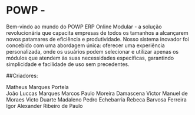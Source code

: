 # POWP - 
Bem-vindo ao mundo do POWP ERP Online Modular - a solução revolucionária que capacita empresas de todos os tamanhos a alcançarem novos patamares de eficiência e produtividade. Nosso sistema inovador foi concebido com uma abordagem única: oferecer uma experiência personalizada, onde os usuários podem selecionar e utilizar apenas os módulos que atendem às suas necessidades específicas, garantindo simplicidade e facilidade de uso sem precedentes.





##Criadores:

Matheus Marques Portela<br>
João Luccas Marques
Marcos Paulo Moreira Damascena
Victor Manuel de Moraes
Victo Duarte Madaleno
Pedro Echebarria
Rebeca Barvosa Ferreira
Igor Alexander Ribeiro de Paulo
